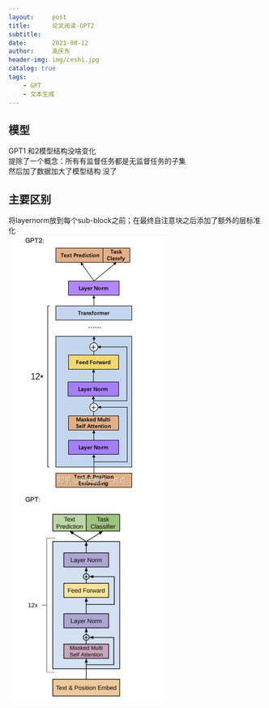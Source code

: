 ```yaml
---
layout:     post
title:      论文阅读-GPT2
subtitle:   
date:       2021-08-12
author:     高庆东
header-img: img/ceshi.jpg
catalog: true
tags:
    - GPT
    - 文本生成
---
```


## 模型 
GPT1 和2模型结构没啥变化  
提除了一个概念：所有有监督任务都是无监督任务的子集   
然后加了数据加大了模型结构 没了  
## 主要区别
将layernorm放到每个sub-block之前；在最终自注意块之后添加了额外的层标准化  
![GPT2](/img/20230313/gpt2.png)


